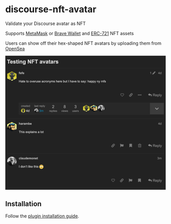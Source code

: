 # discourse-nft-avatar

Validate your Discourse avatar as NFT

Supports [MetaMask](https://metamask.io/) or [Brave Wallet](https://brave.com/wallet/) and [ERC-721](https://ethereum.org/en/developers/docs/standards/tokens/erc-721/) NFT assets

Users can show off their hex-shaped NFT avatars by uploading them from [OpenSea](https://opensea.io/)

![Topic screenshot](/scr_topic.png)

## Installation

Follow the [plugin installation guide](https://meta.discourse.org/t/install-a-plugin/19157).
